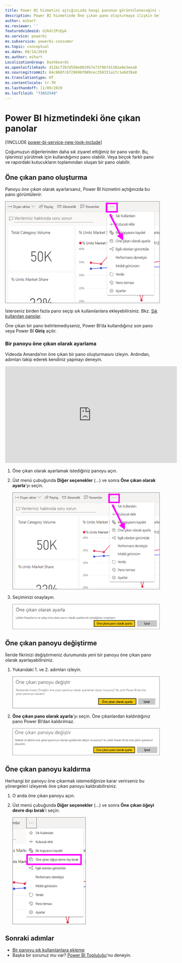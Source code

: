 ```yaml
---
title: Power BI hizmetini açtığınızda hangi panonun görüntüleneceğini seçme
description: Power BI hizmetinde Öne çıkan pano oluşturmaya ilişkin belge
author: mihart
ms.reviewer: ''
featuredvideoid: G26dr2PsEpk
ms.service: powerbi
ms.subservice: powerbi-consumer
ms.topic: conceptual
ms.date: 09/14/2019
ms.author: mihart
LocalizationGroup: Dashboards
ms.openlocfilehash: 412bcf397d550e002957e7379bf41381e8e3eea8
ms.sourcegitcommit: 64c860fcbf2969bf089cec358331a1fc1e0d39a8
ms.translationtype: HT
ms.contentlocale: tr-TR
ms.lasthandoff: 11/09/2019
ms.locfileid: "73852548"
---
```

# <a name="featured-dashboards-in-the-power-bi-service"></a>Power BI hizmetindeki öne çıkan panolar

[!INCLUDE [power-bi-service-new-look-include](../includes/power-bi-service-new-look-include.md)]

Çoğumuzun diğerlerinden daha sık ziyaret ettiğimiz bir pano vardır. Bu, işlerimizi yürütmek için kullandığımız pano olabilir. Veya birçok farklı pano ve rapordaki kutucukların toplamından oluşan bir pano olabilir.

## <a name="create-a-featured-dashboard"></a>Öne çıkan pano oluşturma
Panoyu *öne çıkan* olarak ayarlarsanız, Power BI hizmetini açtığınızda bu pano görüntülenir. 

![Öne çıkan olarak ayarla simgesi](./media/end-user-featured/power-bi-dropdown.png)

İsterseniz birden fazla pano seçip sık kullanılanlara ekleyebilirsiniz. Bkz. [Sık kullanılan panolar](end-user-favorite.md).

Öne çıkan bir pano belirlemediyseniz, Power BI’da kullandığınız son pano veya Power BI **Giriş** açılır. 

### <a name="set-a-dashboard-as-featured"></a>Bir panoyu öne çıkan olarak ayarlama
Videoda Amanda’nın öne çıkan bir pano oluşturmasını izleyin. Ardından, adımları takip ederek kendiniz yapmayı deneyin.

<iframe width="560" height="315" src="https://www.youtube.com/embed/G26dr2PsEpk" frameborder="0" allowfullscreen></iframe>


1. Öne çıkan olarak ayarlamak istediğiniz panoyu açın. 
2. Üst menü çubuğunda **Diğer seçenekler** (...) ve sonra **Öne çıkan olarak ayarla**’yı seçin. 
   
    ![Öne çıkan olarak ayarla simgesi](./media/end-user-featured/power-bi-dropdown.png)
3. Seçiminizi onaylayın.
   
    ![Öne çıkan pano ayarlama](./media/end-user-featured/power-bi-featured-confirm.png)

## <a name="change-the-featured-dashboard"></a>Öne çıkan panoyu değiştirme
İleride fikrinizi değiştirmeniz durumunda yeni bir panoyu öne çıkan pano olarak ayarlayabilirsiniz.

1. Yukarıdaki 1. ve 2. adımları izleyin.
   
    ![Öne çıkan panoyu değiştirme penceresi](./media/end-user-featured/power-bi-change-feature.png)
2. **Öne çıkan pano olarak ayarla**’yı seçin. Öne çıkanlardan kaldırdığınız pano Power BI’dan kaldırılmaz. 
   
    ![Başarılı iletisi](./media/end-user-featured/power-bi-unfeature-new.png)

## <a name="remove-the-featured-dashboard"></a>Öne çıkan panoyu kaldırma
Herhangi bir panoyu öne çıkarmak istemediğinize karar verirseniz bu yönergeleri izleyerek öne çıkan panoyu kaldırabilirsiniz.

1. O anda öne çıkan panoyu açın.
2. Üst menü çubuğunda **Diğer seçenekler** (...) ve sonra **Öne çıkan öğeyi devre dışı bırak**’ı seçin.

    ![Öne çıkan panoyu devre dışı bırak seçeneği belirlendi](./media/end-user-featured/power-bi-unfeature-newer.png)
   
## <a name="next-steps"></a>Sonraki adımlar
- [Bir panoyu sık kullanılanlara ekleme](end-user-favorite.md)
- Başka bir sorunuz mu var? [Power BI Topluluğu](https://community.powerbi.com/)'nu deneyin.

